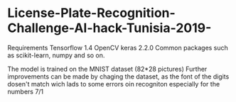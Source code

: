 # License-Plate-Recognition-Challenge-AI-hack-Tunisia-2019-

Requirements
 Tensorflow 1.4 
 OpenCV
 keras 2.2.0
 Common packages such as scikit-learn, numpy and so on.
 
The model is trained on the MNIST dataset (82*28 pictures)
Further improvements can be made by chaging the dataset, as the font of the digits dosen't match wich lads to some errors oin recogniton especially for the numbers 7/1 
